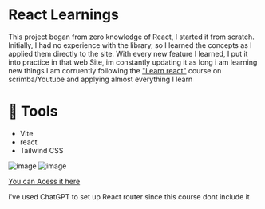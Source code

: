 # React Learnings 

This project began from zero knowledge of React, I started it from scratch. Initially, I had no experience with the library, so I learned the concepts as I applied them directly to the site. With every new feature I learned, I put it into practice in that web Site, im constantly updating it as long i am learning new things
I am corruently following the ["Learn react"](https://scrimba.com/learn-react-c0e) course on scrimba/Youtube and applying almost everything I learn


# 🔧 Tools 
- Vite
- react
- Tailwind CSS

![image](https://github.com/user-attachments/assets/f0318953-839c-4b94-a010-dbeffe56cb27)
![image](https://github.com/user-attachments/assets/5dad37b8-6da7-40e7-bbc2-dd7fbb5855aa)

[You can Acess it here](https://leleo1337.github.io/reactjs/)
<br>

i've used ChatGPT to set up React router since this course dont include it
